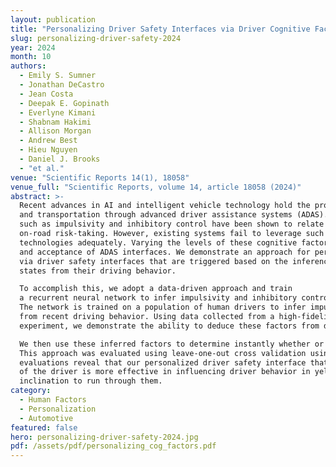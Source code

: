 ```yaml
---
layout: publication
title: "Personalizing Driver Safety Interfaces via Driver Cognitive Factors Inference"
slug: personalizing-driver-safety-2024
year: 2024
month: 10
authors:
  - Emily S. Sumner
  - Jonathan DeCastro
  - Jean Costa
  - Deepak E. Gopinath
  - Everlyne Kimani
  - Shabnam Hakimi
  - Allison Morgan
  - Andrew Best
  - Hieu Nguyen
  - Daniel J. Brooks
  - "et al."
venue: "Scientific Reports 14(1), 18058"
venue_full: "Scientific Reports, volume 14, article 18058 (2024)"
abstract: >-
  Recent advances in AI and intelligent vehicle technology hold the promise of revolutionizing mobility
  and transportation through advanced driver assistance systems (ADAS). Certain cognitive factors,
  such as impulsivity and inhibitory control have been shown to relate to risky driving behavior and
  on-road risk-taking. However, existing systems fail to leverage such factors in assistive driving
  technologies adequately. Varying the levels of these cognitive factors could influence the effectiveness
  and acceptance of ADAS interfaces. We demonstrate an approach for personalizing driver interaction
  via driver safety interfaces that are triggered based on the inference of the driver’s latent cognitive
  states from their driving behavior.

  To accomplish this, we adopt a data-driven approach and train
  a recurrent neural network to infer impulsivity and inhibitory control from recent driving behavior.
  The network is trained on a population of human drivers to infer impulsivity and inhibitory control
  from recent driving behavior. Using data collected from a high-fidelity vehicle motion simulator
  experiment, we demonstrate the ability to deduce these factors from driver behavior.

  We then use these inferred factors to determine instantly whether or not to engage a driver safety interface.
  This approach was evaluated using leave-one-out cross validation using actual human data. Our
  evaluations reveal that our personalized driver safety interface that captures the cognitive profile
  of the driver is more effective in influencing driver behavior in yellow light zones by reducing their
  inclination to run through them.
category:
  - Human Factors
  - Personalization
  - Automotive
featured: false
hero: personalizing-driver-safety-2024.jpg
pdf: /assets/pdf/personalizing_cog_factors.pdf
---
```


